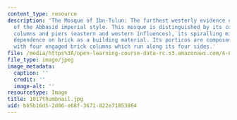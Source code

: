 ```yaml
---
content_type: resource
description: 'The Mosque of Ibn-Tulun: The furthest westerly evidence of the spread
  of the Abbasid imperial style. This mosque is distinguished by its combination of
  columns and piers (eastern and western influences), its spiralling minaret and exclusive
  dependence on brick as a building material. Its porticos are composed of brick piers
  with four engaged brick columns which run along its four sides.'
file: /media/https%3A/open-learning-course-data-rc.s3.amazonaws.com/4-614-religious-architecture-and-islamic-cultures-fall-2002/bb5b16d52d86e68f3671822e71853864_1017thumbnail.jpg
file_type: image/jpeg
image_metadata:
  caption: ''
  credit: ''
  image-alt: ''
resourcetype: Image
title: 1017thumbnail.jpg
uid: bb5b16d5-2d86-e68f-3671-822e71853864
---
```

